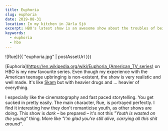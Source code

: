 ```yaml
---
title: Euphoria
slug: euphoria
date: 2019-08-31
location: In my kitchen in Järla Sjö
excerpt: HBO's latest show is an awesome show about the troubles of being a teen.
keywords:
  - euphoria
  - hbo
---
```


![Rue]({{ "euphoria.jpg" | postAssetUrl }})

[Euphoria](https://en.wikipedia.org/wiki/Euphoria_(American_TV_series) on HBO is my new favourite
series. Even though my experience with the American teenage upbringing is non-existent, the show is
very realistic and well made. It's like [Skam](https://en.wikipedia.org/wiki/Skam_(TV_series)) but
with heavier drugs and … heavier of everything.

I especially like the cinematography and fast paced storytelling. You get sucked in pretty easily.
The main character, Rue, is portrayed perfectly. I find it interesting how they don't romanticise
youth, as other shows are doing. This show is _dark_ – be prepared – it's not this _"Youth is wasted
on the young"_ thing. More like _"I'm glad you're still alive, carrying all this shit around_".
